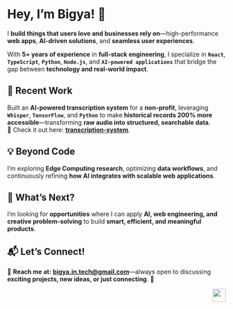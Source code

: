 # Hey, I’m Bigya! 👋  

I **build things that users love and businesses rely on**—high-performance **web apps**, **AI-driven solutions**, and **seamless user experiences**. 

With **5+ years of experience** in **full-stack engineering**, I specialize in **`React`**, **`TypeScript`**, **`Python`**, **`Node.js`**, and **`AI-powered applications`** that bridge the gap between **technology and real-world impact**.  

## 🚀 Recent Work  
Built an **AI-powered transcription system** for a **non-profit**, leveraging **`Whisper`**, **`TensorFlow`**, and **`Python`** to make **historical records 200% more accessible**—transforming **raw audio into structured, searchable data**.  
🔗 Check it out here: [**transcription-system**](https://github.com/bigyaa).  

## 💡 Beyond Code  
I’m exploring **Edge Computing research**, optimizing **data workflows**, and continuously refining **how AI integrates with scalable web applications**.  

## 🔎 What’s Next?  
I’m looking for **opportunities** where I can apply **AI, web engineering, and creative problem-solving** to build **smart, efficient, and meaningful products**.  

## 📬 Let’s Connect!  
📩 **Reach me at:** **bigya.in.tech@gmail.com**—always open to discussing **exciting projects, new ideas, or just connecting**. 🚀  

<p align="right">
  <img src="https://media.giphy.com/media/du3J3cXyzhj75IOgvA/giphy.gif" width="30">
</p>
<!--
**bigyaa/bigyaa** is a ✨ _special_ ✨ repository because its `README.md` (this file) appears on your GitHub profile.

Here are some ideas to get you started:

- 🔭 I’m currently working on ...
- 🌱 I’m currently learning ...
- 👯 I’m looking to collaborate on ...
- 🤔 I’m looking for help with ...
- 💬 Ask me about ...
- 📫 How to reach me: ...
- 😄 Pronouns: ...
- ⚡ Fun fact: ...
-->
